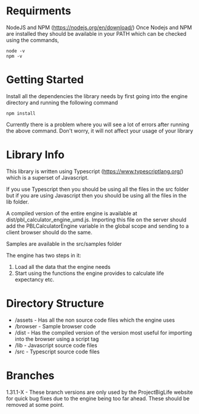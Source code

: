 # Requirments 
NodeJS and NPM (https://nodejs.org/en/download/)
Once Nodejs and NPM are installed they should be available in your PATH which can be checked using the commands,
```
node -v
npm -v
```

# Getting Started
Install all the dependencies the library needs by first going into the engine directory and running the following command
```
npm install
```
Currently there is a problem where you will see a lot of errors after running the above command. Don't worry, it will not affect your usage of your library

# Library Info
This library is written using Typescript (https://www.typescriptlang.org/) which is a superset of Javascript. 

If you use Typescript then you should be using all the files in the src folder but if you are using Javascript then you should be using all the files in the lib folder. 

A compiled version of the entire engine is available at dist/pbl_calculator_engine_umd.js. Importing this file on the server should add the PBLCalculatorEngine variable in the global scope and sending to a client browser should do the same.

Samples are available in the src/samples folder

The engine has two steps in it:
1. Load all the data that the engine needs
2. Start using the functions the engine provides to calculate life expectancy etc.

# Directory Structure
* /assets - Has all the non source code files which the engine uses
* /browser - Sample browser code
* /dist - Has the compiled version of the version most useful for importing into the browser using a script tag
* /lib - Javascript source code files
* /src - Typescript source code files

# Branches

1.31.1-X - These branch versions are only used by the ProjectBigLife website for quick bug fixes due to the engine being too far ahead. These should be removed at some point.
